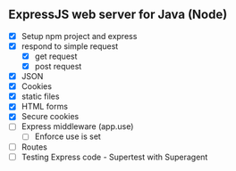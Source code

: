 ExpressJS web server for Java (Node)
------------------------------------

* [x] Setup npm project and express
* [x] respond to simple request
  * [x] get request
  * [x] post request
* [x] JSON
* [x] Cookies
* [x] static files
* [x] HTML forms
* [x] Secure cookies
* [ ] Express middleware (app.use)
  * [ ] Enforce use is set
* [ ] Routes
* [ ] Testing Express code - Supertest with Superagent
